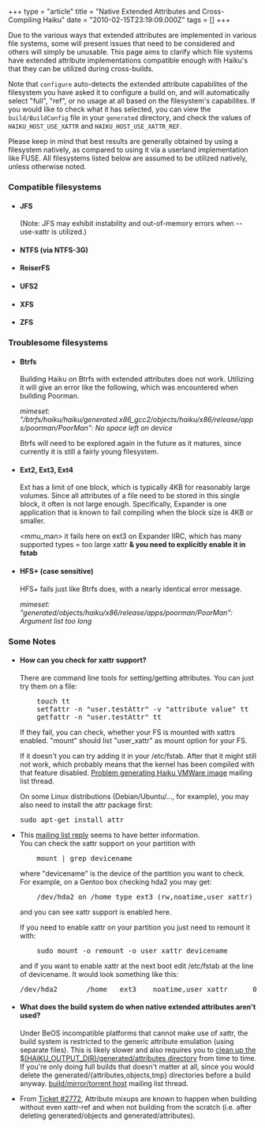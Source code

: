 +++
type = "article"
title = "Native Extended Attributes and Cross-Compiling Haiku"
date = "2010-02-15T23:19:09.000Z"
tags = []
+++

Due to the various ways that extended attributes are implemented in various file systems, some will present issues that need to be considered and others will simply be unusable. This page aims to clarify which file systems have extended attribute implementations compatible enough with Haiku's that they can be utilized during cross-builds.

Note that `configure` auto-detects the extended attribute capabilites of the filesystem you have asked it to configure a build on, and will automatically select "full", "ref", or no usage at all based on the filesystem's capabilites. If you would like to check what it has selected, you can view the `build/BuildConfig` file in your `generated` directory, and check the values of `HAIKU_HOST_USE_XATTR` and `HAIKU_HOST_USE_XATTR_REF`.

Please keep in mind that best results are generally obtained by using a filesystem natively, as compared to using it via a userland implementation like FUSE. All filesystems listed below are assumed to be utilized natively, unless otherwise noted.

<h3>Compatible filesystems</h3>
<ul>
<li><h4>JFS</h4>(Note: JFS may exhibit instability and out-of-memory errors when --use-xattr is utilized.)</li>
<li><h4>NTFS (via NTFS-3G)</h4></li>
<li><h4>ReiserFS</h4></li>
<li><h4>UFS2</h4></li>
<li><h4>XFS</h4></li>
<li><h4>ZFS</h4></li>
</ul>

<!--
<h3>Unconfirmed filesystems</h3>
<p>
According to <a href="http://en.wikipedia.org/wiki/Extended_file_attributes">this page on Wikipedia</a>, the following file systems support extended attributes. However, it is not confirmed if their functionality can be used by Haiku's build system.
</p>
<p>
Note that the amount of data stored in attributes may be limited by the used file system. (Any filesystem which stores attributes in hidden files should be fine.)
</p>
<ul>
<li><h4>UFS1</h4></li>
</ul>
-->

<h3>Troublesome filesystems</h3>
<ul>
<li><h4>Btrfs</h4>
<p>Building Haiku on Btrfs with extended attributes does not work.  Utilizing it will give an error like the following, which was encountered when building Poorman.</p>
<p><em>mimeset: "/btrfs/haiku/haiku/generated.x86_gcc2/objects/haiku/x86/release/apps/poorman/PoorMan": No space left on device</em>
</p>
<p>Btrfs will need to be explored again in the future as it matures, since currently it is still a fairly young filesystem.</p>
</li>
<li><h4>Ext2, Ext3, Ext4</h4>
<p>Ext has a limit of one block, which is typically 4KB for reasonably large volumes. Since all attributes of a file need to be stored in this single block, it often is not large enough. Specifically, Expander is one application that is known to fail compiling when the block size is 4KB or smaller.
</p>
<p>
&lt;mmu_man&gt; it fails here on ext3 on Expander IIRC, which has many supported types = too large xattr <b>& you need to explicitly enable it in fstab</b>
</p>
</li>
<li><h4>HFS+ (case sensitive)</h4>
<p>HFS+ fails just like Btrfs does, with a nearly identical error message.</p>
<p><em>mimeset: "generated/objects/haiku/x86/release/apps/poorman/PoorMan": Argument list too long</em></p>
</li>
</ul>


<h3>Some Notes</h3>
<ul>
<li><h4>How can you check for xattr support?</h4>
<p>
There are command line tools for setting/getting attributes. You can just
try them on a file:
<pre>
    touch tt
    setfattr -n "user.testAttr" -v "attribute value" tt
    getfattr -n "user.testAttr" tt
</pre>
If they fail, you can check, whether your FS is mounted with xattrs enabled.
"mount" should list "user_xattr" as mount option for your FS.

If it doesn't you can try adding it in your /etc/fstab. After that it might still not
work, which probably means that the kernel has been compiled with that feature disabled.
<a href="http://www.freelists.org/post/haiku-development/Problem-generating-Haiku-VMWare-image,6">Problem generating Haiku VMWare image</a> mailing list thread.
</p>

<p>On some Linux distributions (Debian/Ubuntu/..., for example), you may also need to install the attr package first:</p>

<pre>
sudo apt-get install attr
</pre>

</li>

<li>
<p>
This <a href="http://www.freelists.org/post/haiku-development/Problem-generating-Haiku-VMWare-image,7"> mailing list reply</a> seems to have better information.</br>
You can check the xattr support on your partition with
<pre>
    mount | grep devicename
</pre>
where "devicename" is the device of the partition you want to check. For example, on a Gentoo box checking hda2 you may get:
<pre>
    /dev/hda2 on /home type ext3 (rw,noatime,user_xattr)
</pre>
and you can see xattr support is enabled here.

If you need to enable xattr on your partition you just need to remount it with:
<pre>
    sudo mount -o remount -o user_xattr devicename
</pre>
and if you want to enable xattr at the next boot edit /etc/fstab at the line of devicename. It would look something like this:
<pre>
/dev/hda2       /home   ext3    noatime,user_xattr      0 3
</pre>
</p>
</li>

<li><h4>What does the build system do when native extended attributes aren't used?</h4>
<p>
Under BeOS incompatible platforms that cannot make use of xattr, the build system is restricted to the generic attribute emulation (using separate files). This is likely slower and also requires you to <a href="/guides/building/jam#emulated_attributes">clean up the $(HAIKU_OUTPUT_DIR)/generated/attributes directory</a> from time to time. If you're only doing full builds that doesn't matter at all, since you would delete the generated/{attributes,objects,tmp} directories before a build anyway.
<a href="http://www.freelists.org/post/haiku/buildmirrortorrent-host,1"> build/mirror/torrent host</a> mailing list thread.
</p>
</li>

<li>
<p>From <a href="https://dev.haiku-os.org/ticket/2772#comment:1">Ticket #2772</a>,
Attribute mixups are known to happen when building without even xattr-ref and when not building from the scratch (i.e. after deleting generated/objects and generated/attributes).
</p>
</li>

</ul>